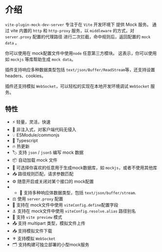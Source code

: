 
# 介绍

`vite-plugin-mock-dev-server` 专注于在 `Vite` 开发环境下 提供 Mock 服务。
通过 vite 内置的 `http` 和 `http-proxy` 服务，以 `middleware` 的方式，对 `server.proxy` 配置的代理路径
进行二次拦截，命中规则后，返回配置的 `mock data` 。

你可以使用在 mock配置文件中使用`node` 任意第三方模块。 这表示，你可以使用如 `mockjs` 等库帮助生成 `mock data`。

插件支持响应多种数据类型包括 `text/json/Buffer/ReadStream`等，还支持设置 headers、cookies。

插件还支持模拟 `WebSocket`，可以轻松的实现在本地开发环境调试 `WebSocket` 服务。


## 特性

- ⚡️ 轻量，灵活，快速
- 🧲 非注入式，对客户端代码无侵入
- 💡 ESModule/commonjs
- 🦾 Typescript
- 🔥 热更新
- 🏷 支持 `json` / `json5` 编写 mock 数据
- 📦 自动加载 mock 文件
- 🎨 可选择你喜欢的任意用于生成mock数据库，如 `mockjs`，或者不使用其他库
- 📥 路径规则匹配，请求参数匹配
- ⚙️ 随意开启或关闭对某个接口的 mock配置
- - 📀 支持多种响应体数据类型，包括 `text/json/buffer/stream`.
- ⚖️ 使用 `server.proxy` 配置
- 🍕 支持在 mock文件中使用 `viteConfig.define`配置字段
- ⚓️ 支持在 mock文件中使用 `viteConfig.resolve.alias` 路径别名
- 🌈 支持 `vite preview` 模式
- 📤 支持 multipart 类型，模拟文件上传
- 📥 支持模拟文件下载
- ⚜️ 支持模拟 `WebSocket`
- 🗂 支持构建可独立部署的小型mock服务
